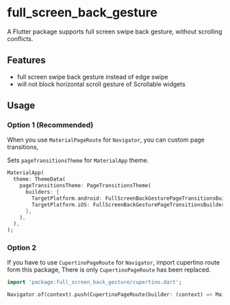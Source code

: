 # full_screen_back_gesture

A Flutter package supports full screen swipe back gesture, without scrolling conflicts.

## Features

- full screen swipe back gesture instead of edge swipe
- will not block horizontal scroll gesture of Scrollable widgets

## Usage

### Option 1 (Recommended)

When you use `MaterialPageRoute` for `Navigator`, you can custom page transitions,

Sets `pageTransitionsTheme` for `MaterialApp` theme.

```dart
MaterialApp(
  theme: ThemeData(
    pageTransitionsTheme: PageTransitionsTheme(
      builders: {
        TargetPlatform.android: FullScreenBackGesturePageTransitionsBuilder(),
        TargetPlatform.iOS: FullScreenBackGesturePageTransitionsBuilder(),
      },
    ),
  ),
);
```

### Option 2

If you have to use `CupertinoPageRoute` for `Navigator`, import cupertino route form this package, There is only `CupertinoPageRoute` has been replaced.

```dart
import 'package:full_screen_back_gesture/cupertino.dart';

Navigator.of(context).push(CupertinoPageRoute(builder: (context) => MainPage())),
```